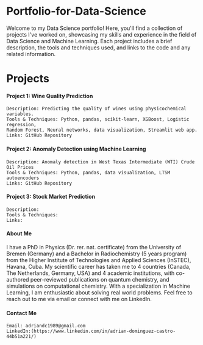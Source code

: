 # Portfolio-for-Data-Science


Welcome to my Data Science portfolio! Here, you'll find a collection of projects I've worked on, showcasing my skills and experience in the field of Data Science and Machine Learning. Each project includes a brief description, the tools and techniques used, and links to the code and any related information.

# Projects
#### Project 1: Wine Quality Prediction

    Description: Predicting the quality of wines using physicochemical variables.
    Tools & Techniques: Python, pandas, scikit-learn, XGBoost, Logistic regression, 
    Random Forest, Neural networks, data visualization, Streamlit web app.
    Links: GitHub Repository

#### Project 2: Anomaly Detection using Machine Learning

    Description: Anomaly detection in West Texas Intermediate (WTI) Crude Oil Prices
    Tools & Techniques: Python, pandas, data visualization, LTSM autoencoders
    Links: GitHub Repository  

#### Project 3: Stock Market Prediction
    Description: 
    Tools & Techniques:
    Links:

    
#### About Me
I have a PhD in Physics (Dr. rer. nat. certificate) from the University of Bremen (Germany) and a Bachelor in Radiochemistry (5 years program) from the Higher Institute of Technologies and Applied Sciences (InSTEC), Havana, Cuba. My scientific career has taken me to 4 countries (Canada, The Netherlands, Germany, USA) and 4 academic institutions, with co-authored peer-reviewed publications on quantum chemistry, and simulations on computational chemistry.
With a specialization in Machine Learning, I am enthusiastic about solving real world problems. 
Feel free to reach out to me via email or connect with me on LinkedIn.

#### Contact Me

    Email: adriandc1989@gmail.com
    LinkedIn:(https://www.linkedin.com/in/adrian-dominguez-castro-44b51a221/)

    
